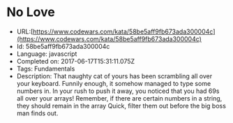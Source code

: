 # No Love

 - URL:[https://www.codewars.com/kata/58be5aff9fb673ada300004c](https://www.codewars.com/kata/58be5aff9fb673ada300004c)
 - Id: 58be5aff9fb673ada300004c
 - Language: javascript
 - Completed on: 2017-06-17T15:31:11.075Z
 - Tags: Fundamentals
 - Description:
That naughty cat of yours has been scrambling all over your keyboard. Funnily enough, it somehow managed to type some numbers in. In your rush to push it away, you noticed that you had 69s all over your arrays! Remember, if there are certain numbers in a string, they should remain in the array
Quick, filter them out before the big boss man finds out.
